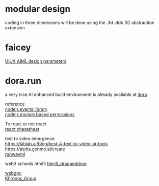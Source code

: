 # modular design 
coding in three dimensions will be done using the .3d .ddd 3D abstraction extension<br  />

# faicey
<a href="https://github.com/Faicey">UIUX AIML design parameters</a><br />
# dora.run
a very nice AI enhanced build environment is already available at
<a href="https://www.dora.run">dora</a><br />

reference<br />
<a href="https://nodejs.org/api/events.html">nodejs events library</a><br />
<a href="https://nodejs.org/api/permissions.html#module-based-permissions">nodejs module based permissions</a><br />


To react or not react<br />
<a href="https://dev.to/majdsufian/react-cheatsheet-for-2023-14bd">react cheatsheet</a>


text to video emergence<br />
https://lablab.ai/blog/best-4-text-to-video-ai-tools <br />
https://alpha.genmo.ai/create<br />
<a href="https://runwayml.com">runwayml</a><br />

web3 schools html5 <a href="https://www.w3schools.com/html/html5_draganddrop.asp">html5_draganddrop</a><br />

<a href="https://www.w3.org/TR/webgpu/">webgpu</a><br />
<a href="https://en.wikipedia.org/wiki/Khronos_Group">Khronos_Group</a>



